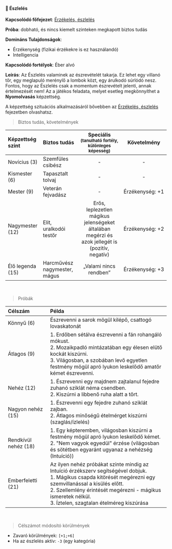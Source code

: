 #### 🔴 Észlelés

**Kapcsolódó főfejezet**: [Érzékelés, észlelés](120_erzekeles_eszleles.md)

**Próba**: dobható, és nincs kiemelt szinteken megkapott biztos tudás

**Domináns Tulajdonságok**:

- Érzékenység (fizikai érzékekre is ez használandó)
- Intelligencia

**Kapcsolódó fortélyok**: Éber alvó

**Leírás**: Az Észlelés valaminek az észrevételét takarja. Ez lehet egy villanó tőr, egy meglapuló merénylő a lombok közt, egy árulkodó súrlódó nesz. Fontos, hogy az Észlelés csak a momentum észrevételt jelenti, annak értelmezését nem! Az a játékos feladata, melyet esetleg megkönnyíthet a **Nyomolvasás** képzettség.

A képzettség szituációs alkalmazásáról bővebben az [Érzékelés, észlelés](120_erzekeles_eszleles.md) fejezetben olvashatsz.
<br />

> Biztos tudás, követelmények

| Képzettség szint | Biztos tudás  | Speciális <br /> <sub>(tanulható fortély, különleges  képesség)</sub> | Követelmény |
| :----- | :----- | :-----: | :-----: |
| Novícius (3)     | Szemfüles csibész | - | - |
| Kismester (6)    | Tapasztalt tolvaj | - | - |
| Mester (9)       | Veterán fejvadász | - | Érzékenység:&nbsp;+1 |
| Nagymester (12)  | Elit, uralkodói testőr | Erős, leplezetlen mágikus jelenségeket általában megérzi és azok jellegét is (pozitív, negatív) | Érzékenység:&nbsp;+2 |
| Élő legenda (15) | Harcművész nagymester, mágus | „Valami nincs rendben” | Érzékenység:&nbsp;+3 |

<br />

> Próbák

| Célszám | Példa  |
| :----------- | :----------- |
| Könnyű       (6)  | Észrevenni a sarok mögül kilépő, csattogó lovaskatonát |
| Átlagos      (9)  | 1. Erdőben sétálva észrevenni a fán rohangáló mókust.<br />2. Mozaikpadló mintázatában egy élesen elütő kockát kiszúrni.<br />3. Világosban, a szobában levő egyetlen festmény mögül apró lyukon leskelődő amatőr kémet észrevenni. |
| Nehéz        (12) | 1. Észrevenni egy majdnem zajtalanul fejedre zuhanó sziklát néma csendben.<br />2. Kiszúrni a libbenő ruha alatt a tőrt. |
| Nagyon nehéz (15) | 1. Észrevenni egy fejedre zuhanó sziklát zajban.<br />2. Átlagos minőségű ételmérget kiszúrni (szaglás/ízlelés) |
| Rendkívül nehéz (18) | 1. Egy képteremben, világosban kiszúrni a festmény mögül apró lyukon leskelődő kémet.<br />2. "Nem vagyok egyedül" érzése (világosban és sötétben egyaránt ugyanaz a nehézség (Intuíció)) |
| Emberfeletti (21) | Az ilyen nehéz próbákat szinte mindig az Intuíció érzékszerv segítségével dobjuk.<br />1. Mágikus csapda kitörését megérezni egy szemvillanással a kisülés előtt.<br />2. Szellemlény érintését megérezni - mágikus ismeretek nélkül.<br />3. Íztelen, szagtalan ételméreg kiszúrása |

<br />

> Célszámot módosító körülmények

- Zavaró körülmények: `[+1;+6]`
- Ha az észlelés aktív: `-3` (egy kategória)
